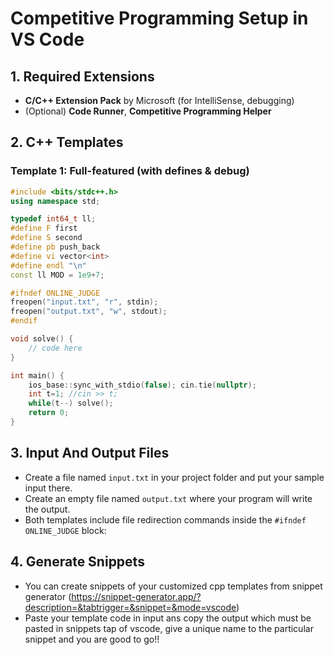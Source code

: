 # Competitive Programming Setup in VS Code

## 1. Required Extensions
- **C/C++ Extension Pack** by Microsoft (for IntelliSense, debugging)
- (Optional) **Code Runner**, **Competitive Programming Helper**

## 2. C++ Templates

### Template 1: Full-featured (with defines & debug)
```cpp
#include <bits/stdc++.h>
using namespace std;

typedef int64_t ll;
#define F first
#define S second
#define pb push_back
#define vi vector<int>
#define endl "\n"
const ll MOD = 1e9+7;

#ifndef ONLINE_JUDGE
freopen("input.txt", "r", stdin);
freopen("output.txt", "w", stdout);
#endif

void solve() {
    // code here
}

int main() {
    ios_base::sync_with_stdio(false); cin.tie(nullptr);
    int t=1; //cin >> t;
    while(t--) solve();
    return 0;
}
```
## 3. Input And Output Files

- Create a file named `input.txt` in your project folder and put your sample input there.
- Create an empty file named `output.txt` where your program will write the output.
- Both templates include file redirection commands inside the `#ifndef ONLINE_JUDGE` block:

## 4. Generate Snippets

- You can create snippets of your customized cpp templates from snippet generator (https://snippet-generator.app/?description=&tabtrigger=&snippet=&mode=vscode)
- Paste your template code in input ans copy the output which must be pasted in snippets tap of vscode, give a unique name to the particular snippet and you are good to go!!
